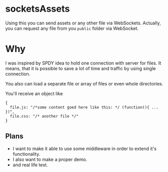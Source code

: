 # socketsAssets

Using this you can send assets or any other file via WebSockets. Actually, you can request any file from you `public` folder via WebSocket.

# Why

I was inspired by SPDY idea to hold one connection with server for files. It means, that it is possible to save 
a lot of time and traffic by using single connection.

You also can load a separate file or array of files or even whole directories.

You'll receive an object like
```
{
  file.js: "/*some content goed here like this: */ (function(){ ... })",
  file.css: "/* another file */"
}
```

## Plans
* I want to make it able to use some middleware in order to extend it's functionality.
* I also want to make a proper demo.
* and real life test.